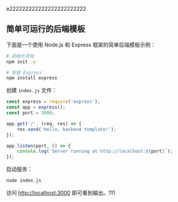 e222222222222222222222222
## 简单可运行的后端模板

下面是一个使用 Node.js 和 Express 框架的简单后端模板示例：

```bash
# 初始化项目
npm init -y

# 安装 Express
npm install express
```

创建 `index.js` 文件：

```js
const express = require('express');
const app = express();
const port = 3000;

app.get('/', (req, res) => {
    res.send('Hello, backend template!');
});

app.listen(port, () => {
    console.log(`Server running at http://localhost:${port}`);
});
```

启动服务：

```bash
node index.js
```

访问 [http://localhost:3000](http://localhost:3000) 即可看到输出。111